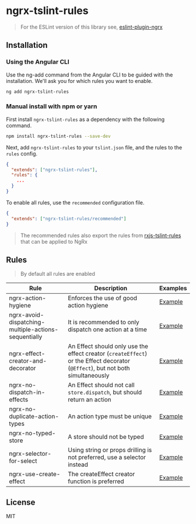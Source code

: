 # ngrx-tslint-rules

> For the ESLint version of this library see, [eslint-plugin-ngrx](https://github.com/timdeschryver/eslint-plugin-ngrx)

## Installation

### Using the Angular CLI

Use the ng-add command from the Angular CLI to be guided with the installation.
We'll ask you for which rules you want to enable.

```bash
ng add ngrx-tslint-rules
```

### Manual install with npm or yarn

First install `ngrx-tslint-rules` as a dependency with the following command.

```bash
npm install ngrx-tslint-rules --save-dev
```

Next, add `ngrx-tslint-rules` to your `tslint.json` file, and the rules to the `rules` config.

```json
{
  "extends": ["ngrx-tslint-rules"],
  "rules": {
    ...
  }
}
```

To enable all rules, use the `recommended` configuration file.

```json
{
  "extends": ["ngrx-tslint-rules/recommended"]
}
```

> The recommended rules also export the rules from [rxjs-tslint-rules](https://github.com/cartant/rxjs-tslint-rules) that can be applied to NgRx

## Rules

> By default all rules are enabled

| Rule                                                 | Description                                                                                                                    | Examples                                                                                                                                                  |
| ---------------------------------------------------- | ------------------------------------------------------------------------------------------------------------------------------ | --------------------------------------------------------------------------------------------------------------------------------------------------------- |
| ngrx-action-hygiene                                  | Enforces the use of good action hygiene                                                                                        | [Example](https://github.com/timdeschryver/ngrx-tslint-rules/tree/master/test/rules/action-hygiene/fixture.ts.lint)                                       |
| ngrx-avoid-dispatching-multiple-actions-sequentially | It is recommended to only dispatch one action at a time                                                                        | [Example](https://github.com/timdeschryver/ngrx-tslint-rules/tree/master/test/rules/ngrx-avoid-dispatching-multiple-actions-sequentially/fixture.ts.lint) |
| ngrx-effect-creator-and-decorator                    | An Effect should only use the effect creator (`createEffect`) or the Effect decorator (`@Effect`), but not both simultaneously | [Example](https://github.com/timdeschryver/ngrx-tslint-rules/tree/master/test/rules/ngrx-effect-creator-and-decorator/fixture.ts.lint)                    |
| ngrx-no-dispatch-in-effects                          | An Effect should not call `store.dispatch`, but should return an action                                                        | [Example](https://github.com/timdeschryver/ngrx-tslint-rules/tree/master/test/rules/ngrx-no-dispatch-in-effects/fixture.ts.lint)                          |
| ngrx-no-duplicate-action-types                       | An action type must be unique                                                                                                  | [Example](https://github.com/timdeschryver/ngrx-tslint-rules/tree/master/test/rules/ngrx-no-duplicate-action-types/fixture.ts.lint)                       |
| ngrx-no-typed-store                                  | A store should not be typed                                                                                                    | [Example](https://github.com/timdeschryver/ngrx-tslint-rules/tree/master/test/rules/ngrx-no-typed-store/fixture.ts.lint)                                  |
| ngrx-selector-for-select                             | Using string or props drilling is not preferred, use a selector instead                                                        | [Example](https://github.com/timdeschryver/ngrx-tslint-rules/tree/master/test/rules/ngrx-selector-for-select/fixture.ts.lint)                             |
| ngrx-use-create-effect                               | The createEffect creator function is preferred                                                                                 | [Example](https://github.com/timdeschryver/ngrx-tslint-rules/tree/master/test/rules/ngrx-use-create-effect/fixture.ts.lint)                               |

## License

MIT
